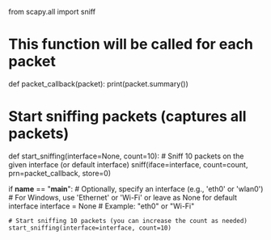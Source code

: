 from scapy.all import sniff

# This function will be called for each packet
def packet_callback(packet):
    print(packet.summary())

# Start sniffing packets (captures all packets)
def start_sniffing(interface=None, count=10):
    # Sniff 10 packets on the given interface (or default interface)
    sniff(iface=interface, count=count, prn=packet_callback, store=0)

if __name__ == "__main__":
    # Optionally, specify an interface (e.g., 'eth0' or 'wlan0')
    # For Windows, use 'Ethernet' or 'Wi-Fi' or leave as None for default interface
    interface = None  # Example: "eth0" or "Wi-Fi"
    
    # Start sniffing 10 packets (you can increase the count as needed)
    start_sniffing(interface=interface, count=10)
